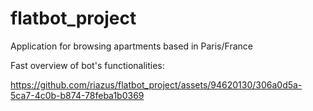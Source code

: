 # flatbot_project
Application for browsing apartments based in Paris/France

Fast overview of bot's functionalities:

https://github.com/riazus/flatbot_project/assets/94620130/306a0d5a-5ca7-4c0b-b874-78feba1b0369

